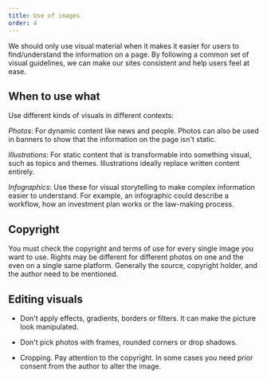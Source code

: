 ```yaml
---
title: Use of images
order: 4
---
```


We should only use visual material when it makes it easier for users to find/understand the information on a page. By following a common set of visual guidelines, we can make our sites consistent and help users feel at ease.

## When to use what

Use different kinds of visuals in different contexts:

_Photos_: For dynamic content like news and people. Photos can also be used in banners to show that the information on the page isn't static.

_Illustrations_: For static content that is transformable into something visual, such as topics and themes. Illustrations ideally replace written content entirely.

_Infographics_: Use these for visual storytelling to make complex information easier to understand. For example, an infographic could describe a workflow, how an investment plan works or the law-making process.

## Copyright

You must check the copyright and terms of use for every single image you want to use. Rights may be different for different photos on one and the even on a single same platform. Generally the source, copyright holder, and the author need to be mentioned.

## Editing visuals

- Don't apply effects, gradients, borders or filters. It can make the picture look manipulated.

- Don't pick photos with frames, rounded corners or drop shadows.

- Cropping. Pay attention to the copyright. In some cases you need prior consent from the author to alter the image.

